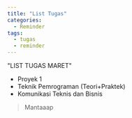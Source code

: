 ```yaml
---
title: "List Tugas"
categories:
  - Reminder
tags:
  - tugas
  - reminder
---
```


"LIST TUGAS MARET"

* Proyek 1
* Teknik Pemrograman (Teori+Praktek)
* Komunikasi Teknis dan Bisnis

>Mantaaap